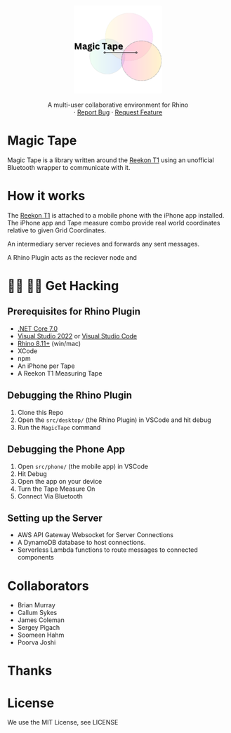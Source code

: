 <!-- PROJECT LOGO -->

<div align="center">
  <a href="https://github.com/murra133/MagicTape">
    <img src="art\logo.png" alt="Logo" width="200">
  </a>
  <p align="center">
    A multi-user collaborative environment for Rhino
    <br />
    ·
    <a href="https://github.com/murra133/MagicTape/issues">Report Bug</a>
    ·
    <a href="https://github.com/murra133/MagicTape/issues">Request Feature</a>
  </p>
</div>

# Magic Tape

Magic Tape is a library written around the [Reekon T1](https://www.reekon.tools/t1-tomahawk) using an unofficial Bluetooth wrapper to communicate with it.

# How it works

The [Reekon T1](https://www.reekon.tools/t1-tomahawk) is attached to a mobile phone with the iPhone app installed.
The iPhone app and Tape measure combo provide real world coordinates relative to given Grid Coordinates.

An intermediary server recieves and forwards any sent messages.

A Rhino Plugin acts as the reciever node and

# 🧑‍💻 👩‍💻 Get Hacking

## Prerequisites for Rhino Plugin

- [.NET Core 7.0](https://dotnet.microsoft.com/en-us/download/dotnet/7.0)
- [Visual Studio 2022](https://visualstudio.microsoft.com/vs/) or [Visual Studio Code](https://code.visualstudio.com/)
- [Rhino 8.11+](https://www.rhino3d.com/download/) (win/mac)
- XCode
- npm
- An iPhone per Tape
- A Reekon T1 Measuring Tape

## Debugging the Rhino Plugin

1. Clone this Repo
2. Open the `src/desktop/` (the Rhino Plugin) in VSCode and hit debug
3. Run the `MagicTape` command

## Debugging the Phone App

1. Open `src/phone/` (the mobile app) in VSCode
2. Hit Debug
3. Open the app on your device
4. Turn the Tape Measure On
5. Connect Via Bluetooth

## Setting up the Server

- AWS API Gateway Websocket for Server Connections
- A DynamoDB database to host connections.
- Serverless Lambda functions to route messages to connected components

# Collaborators

- Brian Murray
- Callum Sykes
- James Coleman
- Sergey Pigach
- Soomeen Hahm
- Poorva Joshi

# Thanks

# License

We use the MIT License, see LICENSE
